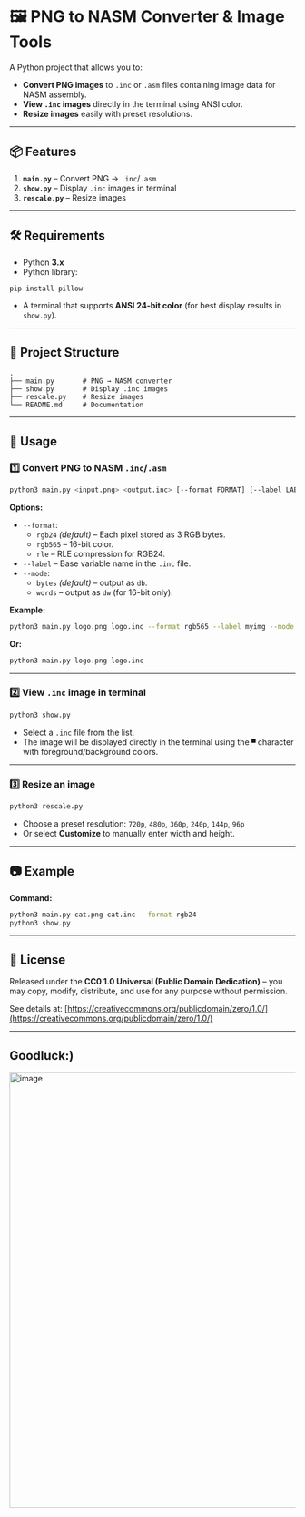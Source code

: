 # 🖼 PNG to NASM Converter & Image Tools

A Python project that allows you to:
- **Convert PNG images** to `.inc` or `.asm` files containing image data for NASM assembly.
- **View `.inc` images** directly in the terminal using ANSI color.
- **Resize images** easily with preset resolutions.

---

## 📦 Features

1. **`main.py`** – Convert PNG → `.inc`/`.asm`
2. **`show.py`** – Display `.inc` images in terminal
3. **`rescale.py`** – Resize images

---

## 🛠 Requirements

- Python **3.x**
- Python library:
```bash
pip install pillow
```
- A terminal that supports **ANSI 24-bit color** (for best display results in `show.py`).

---

## 📂 Project Structure

```
.
├── main.py       # PNG → NASM converter
├── show.py       # Display .inc images
├── rescale.py    # Resize images
└── README.md     # Documentation
```

---

## 🚀 Usage

### 1️⃣ Convert PNG to NASM `.inc`/`.asm`

```bash
python3 main.py <input.png> <output.inc> [--format FORMAT] [--label LABEL] [--mode MODE]
```

**Options:**
- `--format`:
  - `rgb24` *(default)* – Each pixel stored as 3 RGB bytes.
  - `rgb565` – 16-bit color.
  - `rle` – RLE compression for RGB24.
- `--label` – Base variable name in the `.inc` file.
- `--mode`:
  - `bytes` *(default)* – output as `db`.
  - `words` – output as `dw` (for 16-bit only).

**Example:**
```bash
python3 main.py logo.png logo.inc --format rgb565 --label myimg --mode words
```
**Or:**
```bash
python3 main.py logo.png logo.inc
```

---

### 2️⃣ View `.inc` image in terminal

```bash
python3 show.py
```
- Select a `.inc` file from the list.
- The image will be displayed directly in the terminal using the `▀` character with foreground/background colors.

---

### 3️⃣ Resize an image

```bash
python3 rescale.py
```
- Choose a preset resolution: `720p`, `480p`, `360p`, `240p`, `144p`, `96p`
- Or select **Customize** to manually enter width and height.

---

## 📷 Example

**Command:**
```bash
python3 main.py cat.png cat.inc --format rgb24
python3 show.py
```
---

## 📜 License
Released under the **CC0 1.0 Universal (Public Domain Dedication)** – you may copy, modify, distribute, and use for any purpose without permission.

See details at: [https://creativecommons.org/publicdomain/zero/1.0/](https://creativecommons.org/publicdomain/zero/1.0/)

---
## Goodluck:)
<img width="1366" height="768" alt="image" src="https://github.com/user-attachments/assets/64def9a1-41f2-48a3-9269-0a6e717986f5" />
